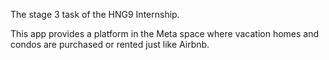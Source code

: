 The stage 3 task of the HNG9 Internship.

This app provides a platform in the Meta space where vacation homes and condos are purchased or rented just like Airbnb.
